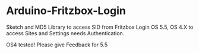 # Arduino-Fritzbox-Login
Sketch and MD5 Library to access SID from Fritzbox Login OS 5.5, OS 4.X to access Sites and Settings needs Authentication.

OS4 tested! Please give Feedback for 5.5
